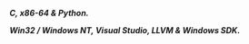 <p><strong><I>C, x86-64 & Python.</I></strong></p>
<p><strong><I>Win32 / Windows NT, Visual Studio, LLVM & Windows SDK.</I></strong></p>


